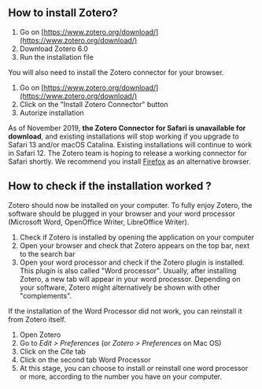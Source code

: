 ## How to install Zotero?

1. Go on [https://www.zotero.org/download/](https://www.zotero.org/download/)
2. Download Zotero 6.0
3. Run the installation file

You will also need to install the Zotero connector for your browser.

1. Go on [https://www.zotero.org/download/](https://www.zotero.org/download/)
2. Click on the "Install Zotero Connector" button
3. Autorize installation

As of November 2019, **the Zotero Connector for Safari is unavailable for download**, and existing installations will stop working if you upgrade to Safari 13 and/or macOS Catalina. Existing installations will continue to work in Safari 12. The Zotero team is hoping to release a working connector for Safari shortly. We recommend you install [Firefox](https://www.mozilla.org/firefox/new/) as an alternative browser.

## How to check if the installation worked ?

Zotero should now be installed on your computer. To fully enjoy Zotero, the software should be plugged in your browser and your word processor (Microsoft Word, OpenOffice Writer, LibreOffice Writer).

1. Check if Zotero is installed by opening the application on your computer
2. Open your browser and check that Zotero appears on the top bar, next to the search bar
3. Open your word processor and check if the Zotero plugin is installed. This plugin is also called "Word processor". Usually, after installing Zotero, a new tab will appear in your word processor. Depending on your software, Zotero might alternatively be shown with other "complements".

If the installation of the Word Processor did not work, you can reinstall it from Zotero itself.   

1. Open Zotero
2. Go to *Edit > Preferences* (or *Zotero > Preferences* on Mac OS)
3. Click on the *Cite* tab
4. Click on the second tab Word Processor
5. At this stage, you can choose to install or reinstall one word processor or more, according to the number you have on your computer.
